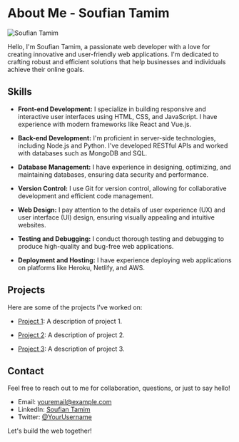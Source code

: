 # About Me - Soufian Tamim

![Soufian Tamim](https://your-profile-image-url.com)

Hello, I'm Soufian Tamim, a passionate web developer with a love for creating innovative and user-friendly web applications. I'm dedicated to crafting robust and efficient solutions that help businesses and individuals achieve their online goals.

## Skills

- **Front-end Development:** I specialize in building responsive and interactive user interfaces using HTML, CSS, and JavaScript. I have experience with modern frameworks like React and Vue.js.

- **Back-end Development:** I'm proficient in server-side technologies, including Node.js and Python. I've developed RESTful APIs and worked with databases such as MongoDB and SQL.

- **Database Management:** I have experience in designing, optimizing, and maintaining databases, ensuring data security and performance.

- **Version Control:** I use Git for version control, allowing for collaborative development and efficient code management.

- **Web Design:** I pay attention to the details of user experience (UX) and user interface (UI) design, ensuring visually appealing and intuitive websites.

- **Testing and Debugging:** I conduct thorough testing and debugging to produce high-quality and bug-free web applications.

- **Deployment and Hosting:** I have experience deploying web applications on platforms like Heroku, Netlify, and AWS.

## Projects

Here are some of the projects I've worked on:

- [Project 1](https://github.com/yourusername/project1): A description of project 1.

- [Project 2](https://github.com/yourusername/project2): A description of project 2.

- [Project 3](https://github.com/yourusername/project3): A description of project 3.

## Contact

Feel free to reach out to me for collaboration, questions, or just to say hello!

- Email: [youremail@example.com](mailto:youremail@example.com)
- LinkedIn: [Soufian Tamim](https://www.linkedin.com/in/soufiantamim)
- Twitter: [@YourUsername](https://twitter.com/YourUsername)

Let's build the web together!

<!--

- 🔭 I’m currently working on ...
- 🌱 I’m currently learning ...
- 👯 I’m looking to collaborate on ...
- 🤔 I’m looking for help with ...
- 💬 Ask me about ...
- 📫 How to reach me: ...
- 😄 Pronouns: ...
- ⚡ Fun fact: ...
-->


<!-- 
<img align="left" width="47%" src="https://streak-stats.demolab.com?user=SoufianTamim&theme=onedark&hide_border=false&mode=weekly)](https://git.io/streak-stats" alt=""/>
<img align="left" width="47%" src="https://github-readme-stats.vercel.app/api?username=SoufianTamim&show_icons=true&theme=onedark" alt=""/>
 -->
<!-- 
<img src="https://img.shields.io/badge/html5-%23E34F26.svg?style=for-the-badge&logo=html5&logoColor=white" alt="@2"/>
<img src="https://img.shields.io/badge/javascript-%23323330.svg?style=for-the-badge&logo=javascript&logoColor=%23F7DF1E" alt="@2"/>
<img src="https://img.shields.io/badge/python-3670A0?style=for-the-badge&logo=python&logoColor=ffdd54" alt="@2"/>
<img src="https://img.shields.io/badge/Freecodecamp-%23123.svg?&style=for-the-badge&logo=freecodecamp&logoColor=green" alt=""/>


 -->
